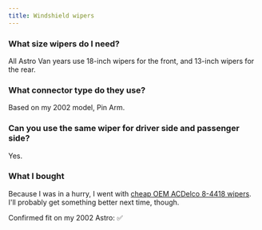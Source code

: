 ```yaml
---
title: Windshield wipers
---
```


### What size wipers do I need?
All Astro Van years use 18-inch wipers for the front, and 13-inch wipers for the rear.

### What connector type do they use?
Based on my 2002 model, Pin Arm.

### Can you use the same wiper for driver side and passenger side?
Yes.

### What I bought
Because I was in a hurry, I went with [cheap OEM ACDelco 8-4418 wipers](https://www.amazon.com/dp/B004969RC). I'll probably get something better next time, though.

Confirmed fit on my 2002 Astro: ✅ 